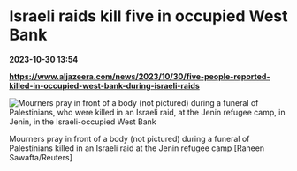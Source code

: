 # Israeli raids kill five in occupied West Bank

**2023-10-30 13:54**

**https://www.aljazeera.com/news/2023/10/30/five-people-reported-killed-in-occupied-west-bank-during-israeli-raids**

![Mourners pray in front of a body (not pictured) during a funeral of Palestinians, who were killed in an Israeli raid, at the Jenin refugee camp, in Jenin, in the Israeli-occupied West Bank](https://www.aljazeera.com/wp-content/uploads/2023/10/2023-10-30T095512Z_859853644_RC2X24ABPXBP_RTRMADP_3_ISRAEL-PALESTINIANS-VIOLENCE-JENIN-1698669361.jpg?resize=770%2C513&quality=80)

Mourners pray in front of a body (not pictured) during a funeral of Palestinians killed in an Israeli raid at the Jenin refugee camp \[Raneen Sawafta/Reuters\]